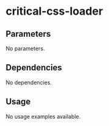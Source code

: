 # critical-css-loader



## Parameters

No parameters.

## Dependencies

No dependencies.

## Usage

No usage examples available.


